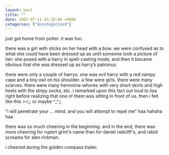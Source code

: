 ```yaml
---
layout: post
title: ""
date: 2007-07-11 03:18:00 +0000
categories: ["Uncategorized"]
---
```


just got home from potter. it was fun.

there was a girl with sticks on her head with a bow. we were confused as to what she could have been dressed up as until someone took a picture of her: she posed with a harry in spell-casting mode, and then it became obvious that she was dressed up as harry’s patronus.

there were only a couple of harrys. one was evil harry with a red vampy cape and a tiny owl on his shoulder. a few were girls. there were many scarves. there were many hermione-whores with very short skirts and high heels with the stripy socks, etc. i remarked upon this fact out loud to lisa right before realizing that one of them was sitting in front of us. then i felt like this ><;;   or maybe ^_^;;

"i will penetrate your … mind, and you will attempt to repel me" haa hahaha haa

there was so much cheering in the beginning. and in the end, there was more cheering for rupert grint's name than for daniel radcliff's, and rabid screams for alan rickman.

i cheered during the golden compass trailer.